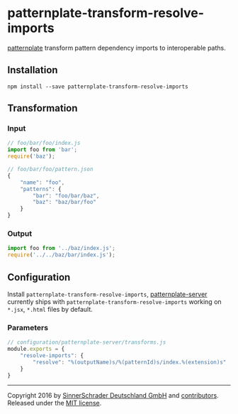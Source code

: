 # patternplate-transform-resolve-imports
[patternplate](/sinnerschrader/patternplate) transform pattern dependency imports to interoperable paths.

## Installation
```shell
npm install --save patternplate-transform-resolve-imports
```

## Transformation
### Input
```js
// foo/bar/foo/index.js
import foo from 'bar';
require('baz');
```
```js
// foo/bar/foo/pattern.json
{
	"name": "foo",
	"patterns": {
		"bar": "foo/bar/baz",
		"baz": "baz/bar/foo"
	}
}
```
### Output
```js
import foo from '../baz/index.js';
require('../../baz/bar/index.js');
```

## Configuration
Install `patternplate-transform-resolve-imports`, [patternplate-server](sinnerschrader/patternplate) currently ships with `patternplate-transform-resolve-imports` working on `*.jsx`, `*.html` files by default.

### Parameters
```js
// configuration/patternplate-server/transforms.js
module.exports = {
	"resolve-imports": {
		"resolve": "%(outputName)s/%(patternId)s/index.%(extension)s"
	}
}
```

---
Copyright 2016 by [SinnerSchrader Deutschland GmbH](https://github.com/sinnerschrader) and [contributors](./graphs/contributors). Released under the [MIT license]('./license.md').
